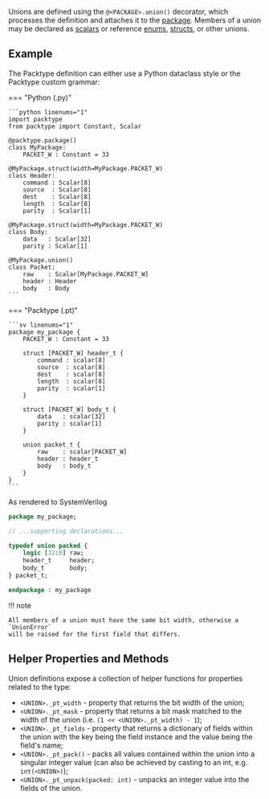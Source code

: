 Unions are defined using the `@<PACKAGE>.union()` decorator, which processes
the definition and attaches it to the [package](package.md). Members of a union
may be declared as [scalars](scalar.md) or reference [enums](enum.md),
[structs](struct.md), or other unions.

## Example

The Packtype definition can either use a Python dataclass style or the Packtype
custom grammar:

=== "Python (.py)"

    ```python linenums="1"
    import packtype
    from packtype import Constant, Scalar

    @packtype.package()
    class MyPackage:
        PACKET_W : Constant = 33

    @MyPackage.struct(width=MyPackage.PACKET_W)
    class Header:
        command : Scalar[8]
        source  : Scalar[8]
        dest    : Scalar[8]
        length  : Scalar[8]
        parity  : Scalar[1]

    @MyPackage.struct(width=MyPackage.PACKET_W)
    class Body:
        data   : Scalar[32]
        parity : Scalar[1]

    @MyPackage.union()
    class Packet:
        raw    : Scalar[MyPackage.PACKET_W]
        header : Header
        body   : Body
    ```

=== "Packtype (.pt)"

    ```sv linenums="1"
    package my_package {
        PACKET_W : Constant = 33

        struct [PACKET_W] header_t {
            command : scalar[8]
            source  : scalar[8]
            dest    : scalar[8]
            length  : scalar[8]
            parity  : scalar[1]
        }

        struct [PACKET_W] body_t {
            data   : scalar[32]
            parity : scalar[1]
        }

        union packet_t {
            raw    : scalar[PACKET_W]
            header : header_t
            body   : body_t
        }
    }
    ```

As rendered to SystemVerilog

```sv linenums="1"
package my_package;

// ...supporting declarations...

typedef union packed {
    logic [32:0] raw;
    header_t     header;
    body_t       body;
} packet_t;

endpackage : my_package
```

!!! note

    All members of a union must have the same bit width, otherwise a `UnionError`
    will be raised for the first field that differs.

## Helper Properties and Methods

Union definitions expose a collection of helper functions for properties related
to the type:

 * `<UNION>._pt_width` - property that returns the bit width of the union;
 * `<UNION>._pt_mask` - property that returns a bit mask matched to the width of
   the union (i.e. `(1 << <UNION>._pt_width) - 1`);
 * `<UNION>._pt_fields` - property that returns a dictionary of fields within
   the union with the key being the field instance and the value being the
   field's name;
 * `<UNION>._pt_pack()` - packs all values contained within the union into a
   singular integer value (can also be achieved by casting to an int, e.g.
   `int(<UNION>)`);
 * `<UNION>._pt_unpack(packed: int)` - unpacks an integer value into the fields
   of the union.
